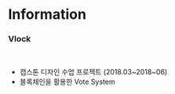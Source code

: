 # Information
<h3>Vlock</h3>
<br>
<ul>
  <li>캡스톤 디자인 수업 프로젝트 (2018.03~2018~06)</li>
  <li>블록체인을 활용한 Vote System</li>
</ul>

